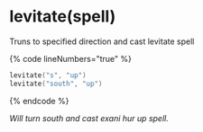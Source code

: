 # levitate(spell)

Truns to specified direction and cast levitate spell

{% code lineNumbers="true" %}
```lua
levitate("s", "up")
levitate("south", "up")
```

{% endcode %}

_Will turn south and cast exani hur up spell._